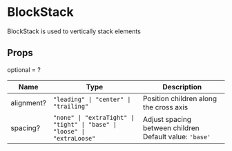 # BlockStack

BlockStack is used to vertically stack elements

## Props
optional = ?

| Name | Type | Description |
| --- | --- | --- |
| alignment? | <code>"leading" &#124; "center" &#124; "trailing"</code> | Position children along the cross axis  |
| spacing? | <code>"none" &#124; "extraTight" &#124; "tight" &#124; "base" &#124; "loose" &#124; "extraLoose"</code> | Adjust spacing between children Default value: <code>'base'</code> |